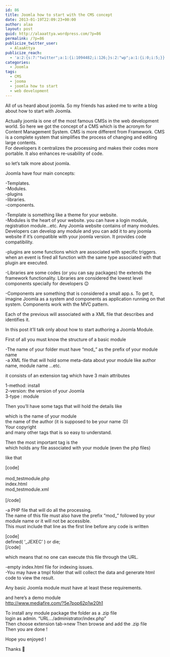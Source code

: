 ```yaml
---
id: 86
title: Joomla how to start with the CMS concept
date: 2013-01-19T22:09:23+00:00
author: alaa
layout: post
guid: http://alaaattya.wordpress.com/?p=86
permalink: /?p=86
publicize_twitter_user:
  - AlaaAttya
publicize_reach:
  - 'a:2:{s:7:"twitter";a:1:{i:1094482;i:126;}s:2:"wp";a:1:{i:0;i:5;}}'
categories:
  - Joomla
tags:
  - CMS
  - jooma
  - joomla how to start
  - web development
---
```

All of us heard about joomla. So my friends has asked me to write a blog about how to start with Joomla.

Actually joomla is one of the most famous CMSs in the web development world. So here we got the concept of a CMS which is the acronym for Content Management System. CMS is more different from Framework. CMS is a complete system that simplifies the process of changing and editing large contents.  
For developers it centralizes the processing and makes their codes more portable. It also enhances re-usability of code.

so let&#8217;s talk more about joomla. 

Joomla have four main concepts:

-Templates.  
-Modules.  
-plugins  
-libraries.  
-components.

-Template is something like a theme for your website.  
-Modules is the heart of your website. you can have a login module, registration module&#8230;etc. Any Joomla website contains of many modules. Developers can develop any module and you can add it to any joomla website if it&#8217;s compatible with your joomla version. It provides code compatibility.

-plugins are some functions which are associated with specific triggers. when an event is fired all function with the same type associated with that plugin are executed.

-Libraries are some codes (or you can say packages) the extends the framework functionality. Libraries are considered the lowest level components specially for developers 😉

-Components are something that is considered a small app.s. To get it, imagine Joomla as a system and components as application running on that system. Components work with the MVC pattern. 

Each of the previous will associated with a XML file that describes and identifies it.

In this post it&#8217;ll talk only about how to start authoring a Joomla Module.

First of all you must know the structure of a basic module 

-The name of your folder must have &#8220;mod_&#8221; as the prefix of your module name  
-a XML file that will hold some meta-data about your module like author name, module name &#8230;etc.

it consists of an extension tag which have 3 main attributes

1-method: install  
2-version: the version of your Joomla  
3-type : module

Then you&#8217;ll have some tags that will hold the details like 

which is the name of your module  
the name of the author (it is supposed to be your name :D)  
Your copyright  
and many other tags that is so easy to understand.

Then the most important tag is the  
which holds any file associated with your module (even the php files)

like that 

[code]  
<files>  
<filename module="mod\_testmodule">mod\_testmodule.php</filename>  
<filename>index.html</filename>  
<filename>mod_testmodule.xml</filename>  
</files>  
[/code]

-a PHP file that will do all the processing.  
The name of this file must also have the prefix &#8220;mod_&#8221; followed by your module name or it will not be accessible.  
This must include that line as the first line before any code is written 

[code]  
defined( &#8216;_JEXEC&#8217; ) or die;  
[/code]

which means that no one can execute this file through the URL.

-empty index.html file for indexing issues.  
-You may have a tmpl folder that will collect the data and generate html code to view the result.

Any basic Joomla module must have at least these requirements.

and here&#8217;s a demo module  
http://www.mediafire.com/?5e7pop62p1w20h1

To install any module package the folder as a .zip file  
login as admin. &#8220;URL&#8230;/administrator/index.php&#8221;  
Then choose extension tab->new Then browse and add the .zip file  
Then you are done !

Hope you enjoyed ! 

Thanks 🙂